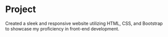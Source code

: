 # Project
Created a sleek and responsive website utilizing HTML, CSS, and Bootstrap to showcase my proficiency in front-end development.
